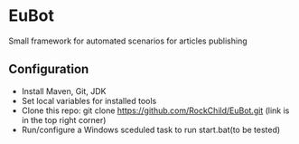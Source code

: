 # EuBot
Small framework for automated scenarios for articles publishing 
## Configuration
 - Install Maven, Git, JDK
 - Set local variables for installed tools
 - Clone this repo: git clone https://github.com/RockChild/EuBot.git (link is in the top right corner)
 - Run/configure a Windows sceduled task to run start.bat(to be tested)
